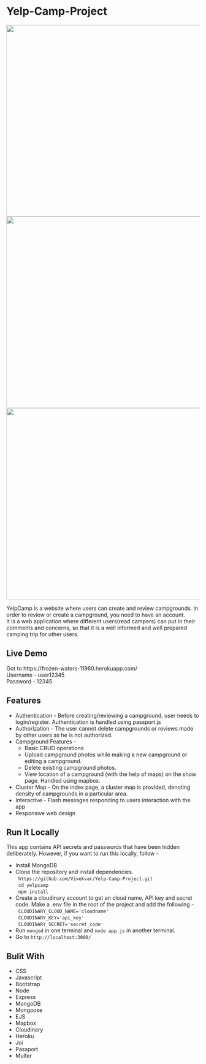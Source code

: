 # Yelp-Camp-Project
<img src="https://res.cloudinary.com/vivekcloud/image/upload/v1644219670/Yelp-Camp/hoyhvmb6rebsmoeeuasf.png" height="500" width="850">
<img src="https://res.cloudinary.com/vivekcloud/image/upload/v1644219672/Yelp-Camp/cr8lhafdwy1k2vawjqbd.png" height="500" width="850">
<img src="https://res.cloudinary.com/vivekcloud/image/upload/v1644219677/Yelp-Camp/ncqw7z79neneshsnpjq8.png" height="500" width="850">

YelpCamp is a website where users can create and review campgrounds. In order to review or create a campground, you need to have an account.
<br>
It is a web application where different users(read campers) can put in their comments and concerns, so that it is a well informed and well prepared camping trip for other users.

<h2> Live Demo </h2>
Got to https://frozen-waters-11960.herokuapp.com/
<br>
Username - user12345
<br>
Password - 12345

<h2> Features </h2>
<ul>
  <li>Authentication - Before creating/reviewing a campground, user needs to login/register. Authentication is handled using passport.js </li>
  <li>Authorization - The user cannot delete campgrounds or reviews made by other users as he is not authorized. </li>
  <li>
    Campground Features - 
    <ul>
      <li>Basic CRUD operations</li>
      <li>Upload campground photos while making a new campground or editing a campground.</l>
      <li>Delete existing campground photos.</li>
      <li>View location of a campground (with the help of maps) on the show page. Handled using mapbox.</li>
    </ul>
  </li>
  <li>Cluster Map - On the index page, a cluster map is provided, denoting density of campgrounds in a particular area.</li>
  <li>Interactive - Flash messages responding to users interaction with the app </li>
  <li>Responsive web design</li>
</ul>

<h2>Run It Locally</h2>
This app contains API secrets and passwords that have been hidden deliberately. However, if you want to run this locally, follow - 
<ul>
  <li>Install MongoDB</li>
  <li>
    Clone the repository and install dependencies.
    <br>
    <code> https://github.com/Vivekvar/Yelp-Camp-Project.git </code>
    <br>
    <code> cd yelpcamp </code>
    <br>
    <code> npm install </code>
  </li>
  <li>
    Create a cloudinary account to get an cloud name, API key and secret code. Make a .env file in the root of the project and add the following - 
    <br>
    <code> CLOUDINARY_CLOUD_NAME='cloudname' </code>
    <br>
    <code> CLOUDINARY_KEY='api_key' </code>
    <br>
    <code> CLOUDINARY_SECRET='secret_code' </code>
  </li>
  <li> Run <code>mongod</code>  in one terminal and <code>node app.js</code>  in another terminal. </li>
  <li> Go to <code>http://localhost:3000/</code> </li>
</ul>

<h2>Bulit With</h2>
<ul>
  <li>CSS</li>
  <li>Javascript</li>
  <li>Bootstrap</li>
  <li>Node</li>
  <li>Express</li>
  <li>MongoDB</li>
  <li>Mongoose</li>
  <li>EJS</li>
  <li>Mapbox</li>
  <li>Cloudinary</li>
  <li>Heroku</li>
  <li>Joi</li>
  <li>Passport</li>
  <li>Multer</li>
</ul>
